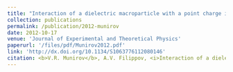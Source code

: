 ```yaml
---
title: "Interaction of a dielectric macroparticle with a point charge in plasma"
collection: publications
permalink: /publication/2012-munirov
date: 2012-10-17
venue: 'Journal of Experimental and Theoretical Physics'
paperurl: '/files/pdf/Munirov2012.pdf'
link: 'http://dx.doi.org/10.1134/S1063776112080146'
citation: <b>V.R. Munirov</b>, A.V. Filippov, <i>Interaction of a dielectric macroparticle with a point charge in plasma</i>, J. Exp. Theor. Phys., 115, 527-534 (2012)
---
```


